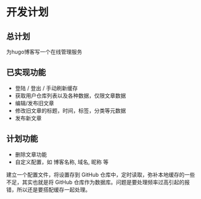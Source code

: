 # 开发计划

## 总计划

为hugo博客写一个在线管理服务

## 已实现功能

- 登陆 / 登出 / 手动刷新缓存
- 获取用户仓库列表以及各种数据，仅限文章数据
- 编辑/发布旧文章
- 修改旧文章的标题，时间，标签，分类等元数据
- 发布新文章


## 计划功能

- 删除文章功能
- 自定义配置，如 博客名称, 域名, 昵称 等


建立一个配置文件，将设置存到 GitHub 仓库中，定时读取，弥补本地缓存的一些不足，其实也就是将 GitHub 仓库作为数据库。问题是要处理频率过高引起的报错，所以还是要搭配缓存一起处理。
